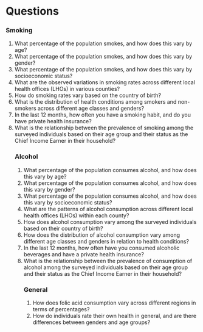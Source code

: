 # Questions

### Smoking
<ol>

<li> What percentage of the population smokes, and how does this vary by age? </li>

<li> What percentage of the population smokes, and how does this vary by gender? </li>

<li> What percentage of the population smokes, and how does this vary by socioeconomic status? </li>

<li> What are the observed variations in smoking rates across different local health offices (LHOs) in various counties? </li>

<li> How do smoking rates vary based on the country of birth? </li>

<li> What is the distribution of health conditions among smokers and non-smokers across different age classes and genders? </li>

<li> In the last 12 months, how often you have a smoking habit, and do you have private health insurance? </li>

<li> What is the relationship between the prevalence of smoking among the surveyed individuals based on their age group and their status as the Chief Income Earner in their household? </li>


### Alcohol
<ol>

<li>What percentage of the population consumes alcohol, and how does this vary by age?</li>

<li>What percentage of the population consumes alcohol, and how does this vary by gender?</li>

<li> What percentage of the population consumes alcohol, and how does this vary by socioeconomic status?</li>

<li> What are the patterns of alcohol consumption across different local health offices (LHOs) within each county?
 </li>
 
<li> How does alcohol consumption vary among the surveyed individuals based on their country of birth? </li>

<li> How does the distribution of alcohol consumption vary among different age classes and genders in relation to health conditions? </li>

<li> In the last 12 months, how often have you consumed alcoholic beverages and have a private health insurance? </li>

<li> What is the relationship between the prevalence of consumption of alcohol among the surveyed individuals based on their age group and their status as the Chief Income Earner in their household? </li>


### General
<ol>
<li>How does folic acid consumption vary across different regions in terms of percentages?</li> 

<li> How do individuals rate their own health in general, and are there differences between genders and age groups? </li>

